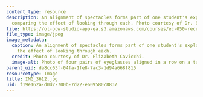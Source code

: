 ```yaml
---
content_type: resource
description: An alignment of spectacles forms part of one student's exploration in
  comparing the effect of looking through each. Photo courtesy of Dr. Elizabeth Cavicchi.
file: https://ol-ocw-studio-app-qa.s3.amazonaws.com/courses/ec-050-recreate-experiments-from-history-inform-the-future-from-the-past-galileo-january-iap-2010/f19e162ad0d2700b7d22e609580c8837_IMG_3612.jpg
file_type: image/jpeg
image_metadata:
  caption: An alignment of spectacles forms part of one student's exploration in comparing
    the effect of looking through each.
  credit: Photo courtesy of Dr. Elizabeth Cavicchi.
  image-alt: Photo of four pairs of eyeglasses aligned in a row on a table.
parent_uid: da8cc63f-04fa-1fe8-7ac3-1d94a668f815
resourcetype: Image
title: IMG_3612.jpg
uid: f19e162a-d0d2-700b-7d22-e609580c8837
---
```

